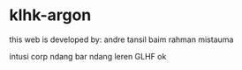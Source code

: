 # klhk-argon

this web is developed by:
andre tansil
baim rahman
mistauma

intusi corp
ndang bar ndang leren
GLHF
ok

